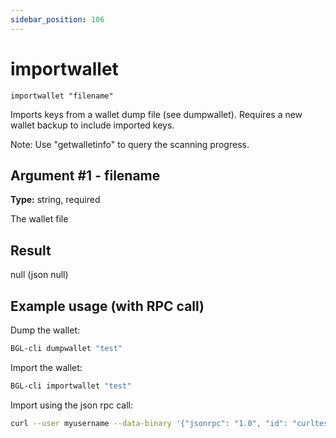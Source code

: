 ```yaml
---
sidebar_position: 106
---
```


# importwallet

`importwallet "filename"`

Imports keys from a wallet dump file (see dumpwallet). Requires a new wallet backup to include imported keys.

Note: Use "getwalletinfo" to query the scanning progress.

## Argument #1 - filename

**Type:** string, required

The wallet file

## Result

null (json null)

## Example usage (with RPC call)

Dump the wallet:

```sh
BGL-cli dumpwallet "test"
```

Import the wallet:

```sh
BGL-cli importwallet "test"
```

Import using the json rpc call:

```sh
curl --user myusername --data-binary '{"jsonrpc": "1.0", "id": "curltest", "method": "importwallet", "params": ["test"]}' -H 'content-type: text/plain;' http://127.0.0.1:8334/
```
